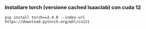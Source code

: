 ### Installare torch (versione cached Isaaclab) con cuda 12

```
pip install torch==2.4.0 --index-url https://download.pytorch.org/whl/cu121
```

